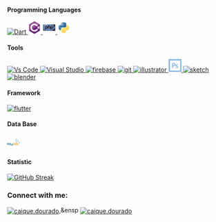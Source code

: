<h4>Programming Languages</h4>
<p align="left"> <a href="https://dart.dev/" target="_blank"> <img src="https://www.vectorlogo.zone/logos/dartlang/dartlang-icon.svg" alt="Dart" width="30" height="30"/> </a> <a href="https://www.w3schools.com/cs/" target="_blank"> <img src="https://raw.githubusercontent.com/devicons/devicon/master/icons/csharp/csharp-original.svg" alt="csharp" width="30" height="30"/> </a> <a href="https://www.php.net" target="_blank"> <img src="https://raw.githubusercontent.com/devicons/devicon/master/icons/php/php-original.svg" alt="php" width="30" height="30"/> </a> <a href="https://www.python.org" target="_blank"> <img src="https://raw.githubusercontent.com/devicons/devicon/master/icons/python/python-original.svg" alt="python" width="30" height="30"/> </a> </p>

<h4>Tools</h4>
<p align="left"> <a href="https://code.visualstudio.com/" target="_blank"> <img src="https://cdn.worldvectorlogo.com/logos/visual-studio-code-1.svg" alt="Vs Code" width="30" height="30"/> </a> <a href="https://visualstudio.microsoft.com/pt-br/" target="_blank"> <img src="https://cdn.worldvectorlogo.com/logos/visual-studio-2013.svg" alt="Visual Studio" width="30" height="30"/> </a> <a href="https://firebase.google.com/" target="_blank"> <img src="https://www.vectorlogo.zone/logos/firebase/firebase-icon.svg" alt="firebase" width="30" height="30"/> </a> <a href="https://git-scm.com/" target="_blank"> <img src="https://www.vectorlogo.zone/logos/git-scm/git-scm-icon.svg" alt="git" width="30" height="30"/> </a> <a href="https://www.adobe.com/in/products/illustrator.html" target="_blank"> <img src="https://www.vectorlogo.zone/logos/adobe_illustrator/adobe_illustrator-icon.svg" alt="illustrator" width="30" height="30"/> </a> <a href="https://www.photoshop.com/en" target="_blank"> <img src="https://raw.githubusercontent.com/devicons/devicon/master/icons/photoshop/photoshop-line.svg" alt="photoshop" width="30" height="30"/> </a> <a href="https://www.sketch.com/" target="_blank"> <img src="https://www.vectorlogo.zone/logos/sketchapp/sketchapp-icon.svg" alt="sketch" width="30" height="30"/> </a> <a href="https://www.blender.org/" target="_blank"> <img src="https://download.blender.org/branding/community/blender_community_badge_white.svg" alt="blender" width="30" height="30"/> </a> </p>

<h4>Framework</h4>
<p align="left"> <a href="https://flutter.dev" target="_blank"> <img src="https://www.vectorlogo.zone/logos/flutterio/flutterio-icon.svg" alt="flutter" width="30" height="30"/> </a> </p>

<h4>Data Base</h4>
<a href="https://www.mysql.com/" target="_blank"> <img src="https://raw.githubusercontent.com/devicons/devicon/master/icons/mysql/mysql-original-wordmark.svg" alt="mysql" width="30" height="30"/> </a>


<h4>Statistic</h4>

[![GitHub Streak](https://github-readme-streak-stats.herokuapp.com/?user=caique-dourado&theme=dark)](https://github.com/caique-dourado)


<h3 align="left">Connect with me:</h3>
<p align="left">
<a href="https://linkedin.com/in/caique-dourado-a1431a185" target="blank"><img align="center" src="https://raw.githubusercontent.com/rahuldkjain/github-profile-readme-generator/master/src/images/icons/Social/linked-in-alt.svg" alt="caique.dourado" height="30" width="30" /> </a> &ensp
<a href="https://instagram.com/caique.dourado" target="blank"><img align="center" src="https://raw.githubusercontent.com/rahuldkjain/github-profile-readme-generator/master/src/images/icons/Social/instagram.svg" alt="caique.dourado" height="30" width="30" /></a>
</p>
